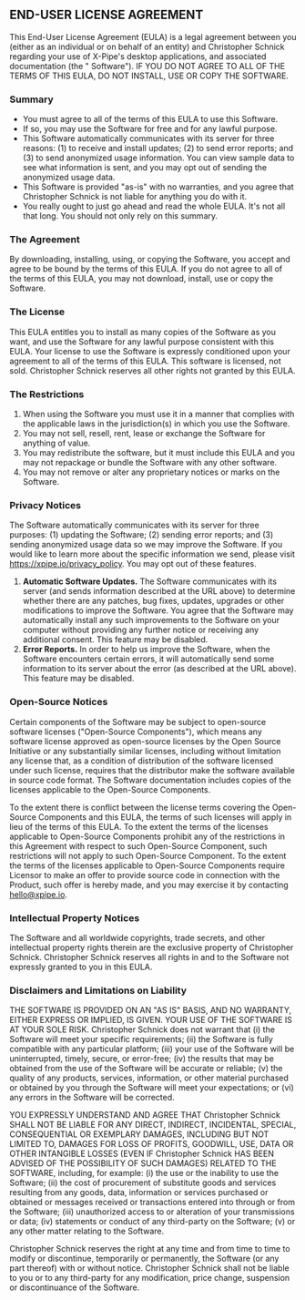 ## END-USER LICENSE AGREEMENT

This End-User License Agreement (EULA) is a legal agreement between you (either as an individual or on behalf of an
entity) and Christopher Schnick regarding your use of X-Pipe's desktop applications, and associated documentation (the "
Software"). IF YOU DO NOT AGREE TO ALL OF THE TERMS OF THIS EULA, DO NOT INSTALL, USE OR COPY THE SOFTWARE.

### Summary

- You must agree to all of the terms of this EULA to use this Software.
- If so, you may use the Software for free and for any lawful purpose.
- This Software automatically communicates with its server for three reasons: (1) to receive and install updates; (2) to
  send error reports; and (3) to send anonymized usage information. You can view sample data to see what information is
  sent, and you may opt out of sending the anonymized usage data.
- This Software is provided "as-is" with no warranties, and you agree that Christopher Schnick is not liable for
  anything you do with it.
- You really ought to just go ahead and read the whole EULA. It's not all that long. You should not only rely on this
  summary.

### The Agreement

By downloading, installing, using, or copying the Software, you accept and agree to be bound by the terms of this EULA.
If you do not agree to all of the terms of this EULA, you may not download, install, use or copy the Software.

### The License

This EULA entitles you to install as many copies of the Software as you want, and use the Software for any lawful
purpose consistent with this EULA. Your license to use the Software is expressly conditioned upon your agreement to all
of the terms of this EULA. This software is licensed, not sold. Christopher Schnick reserves all other rights not
granted by this EULA.

### The Restrictions

1. When using the Software you must use it in a manner that complies with the applicable laws in the jurisdiction(s) in
   which you use the Software.
2. You may not sell, resell, rent, lease or exchange the Software for anything of value.
3. You may redistribute the software, but it must include this EULA and you may not repackage or bundle the Software
   with any other software.
4. You may not remove or alter any proprietary notices or marks on the Software.

### Privacy Notices

The Software automatically communicates with its server for three purposes: (1) updating the Software; (2) sending error
reports; and (3) sending anonymized usage data so we may improve the Software. If you would like to learn more about the
specific information we send, please visit https://xpipe.io/privacy_policy. You may opt out of these features.

1. **Automatic Software Updates.** The Software communicates with its server (and sends information described at the URL
   above) to determine whether there are any patches, bug fixes, updates, upgrades or other modifications to improve the
   Software. You agree that the Software may automatically install any such improvements to the Software on your
   computer without providing any further notice or receiving any additional consent. This feature may be disabled.
2. **Error Reports.** In order to help us improve the Software, when the Software encounters certain errors, it will
   automatically send some information to its server about the error (as described at the URL above). This feature may
   be disabled.

### Open-Source Notices

Certain components of the Software may be subject to open-source software licenses ("Open-Source Components"), which
means any software license approved as open-source licenses by the Open Source Initiative or any substantially similar
licenses, including without limitation any license that, as a condition of distribution of the software licensed under
such license, requires that the distributor make the software available in source code format. The Software
documentation includes copies of the licenses applicable to the Open-Source Components.

To the extent there is conflict between the license terms covering the Open-Source Components and this EULA, the terms
of such licenses will apply in lieu of the terms of this EULA. To the extent the terms of the licenses applicable to
Open-Source Components prohibit any of the restrictions in this Agreement with respect to such Open-Source Component,
such restrictions will not apply to such Open-Source Component. To the extent the terms of the licenses applicable to
Open-Source Components require Licensor to make an offer to provide source code in connection with the Product, such
offer is hereby made, and you may exercise it by contacting hello@xpipe.io.

### Intellectual Property Notices

The Software and all worldwide copyrights, trade secrets, and other intellectual property rights therein are the
exclusive property of Christopher Schnick. Christopher Schnick reserves all rights in and to the Software not expressly
granted to you in this EULA.

### Disclaimers and Limitations on Liability

THE SOFTWARE IS PROVIDED ON AN "AS IS" BASIS, AND NO WARRANTY, EITHER EXPRESS OR IMPLIED, IS GIVEN. YOUR USE OF THE
SOFTWARE IS AT YOUR SOLE RISK. Christopher Schnick does not warrant that (i) the Software will meet your specific
requirements; (ii) the Software is fully compatible with any particular platform; (iii) your use of the Software will be
uninterrupted, timely, secure, or error-free; (iv) the results that may be obtained from the use of the Software will be
accurate or reliable; (v) the quality of any products, services, information, or other material purchased or obtained by
you through the Software will meet your expectations; or (vi) any errors in the Software will be corrected.

YOU EXPRESSLY UNDERSTAND AND AGREE THAT Christopher Schnick SHALL NOT BE LIABLE FOR ANY DIRECT, INDIRECT, INCIDENTAL,
SPECIAL, CONSEQUENTIAL OR EXEMPLARY DAMAGES, INCLUDING BUT NOT LIMITED TO, DAMAGES FOR LOSS OF PROFITS, GOODWILL, USE,
DATA OR OTHER INTANGIBLE LOSSES (EVEN IF Christopher Schnick HAS BEEN ADVISED OF THE POSSIBILITY OF SUCH DAMAGES)
RELATED TO THE SOFTWARE, including, for example: (i) the use or the inability to use the Software; (ii) the cost of
procurement of substitute goods and services resulting from any goods, data, information or services purchased or
obtained or messages received or transactions entered into through or from the Software; (iii) unauthorized access to or
alteration of your transmissions or data; (iv) statements or conduct of any third-party on the Software; (v) or any
other matter relating to the Software.

Christopher Schnick reserves the right at any time and from time to time to modify or discontinue, temporarily or
permanently, the Software (or any part thereof) with or without notice. Christopher Schnick shall not be liable to you
or to any third-party for any modification, price change, suspension or discontinuance of the Software.